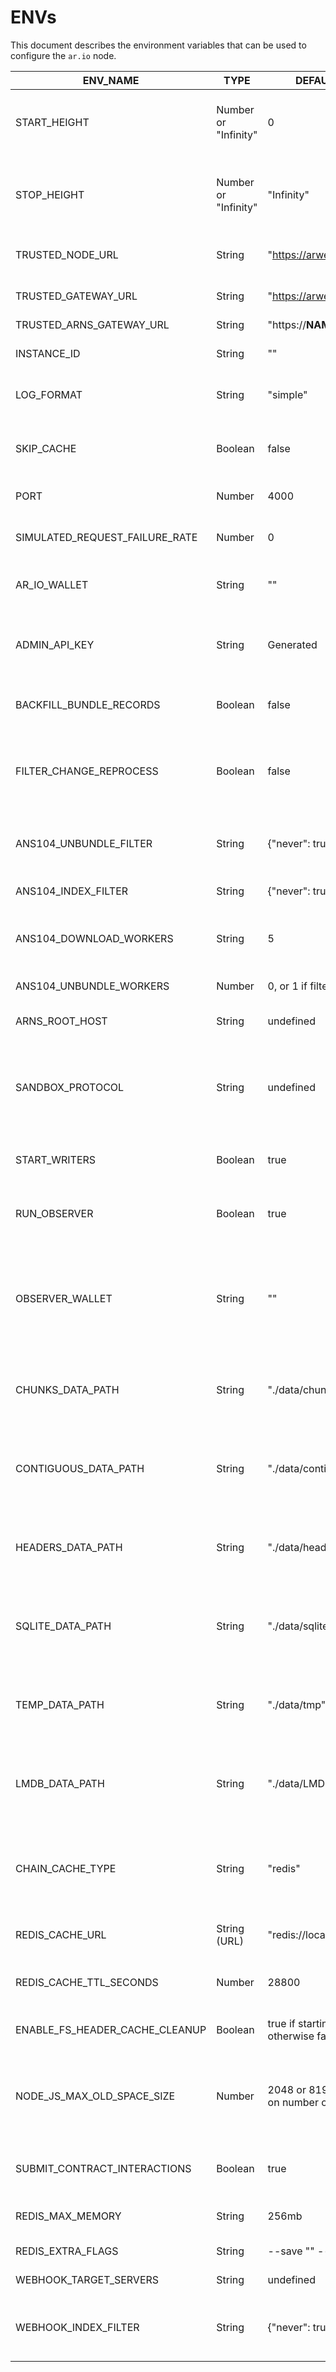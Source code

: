 # ENVs
This document describes the environment variables that can be used to configure the `ar.io` node.

| ENV_NAME                       | TYPE                 | DEFAULT_VALUE                                      | DESCRIPTION                                                                                                                     |
|--------------------------------|----------------------|----------------------------------------------------|---------------------------------------------------------------------------------------------------------------------------------|
| START_HEIGHT                   | Number or "Infinity" | 0                                                  | Starting block height for node synchronization (0 = start from the beginning)                                                   |
| STOP_HEIGHT                    | Number or "Infinity" | "Infinity"                                         | Stop block height for node synchronization (Infinity = keep syncing until stopped)                                              |
| TRUSTED_NODE_URL               | String               | "https://arweave.net"                              | Arweave node to use for fetching data                                                                                           |
| TRUSTED_GATEWAY_URL            | String               | "https://arweave.net"                              | Arweave node to use for proxying requests                                                                                       |
| TRUSTED_ARNS_GATEWAY_URL       | String               | "https://__NAME__.arweave.dev"                     | ArNS gateway                                                                                                                    |
| INSTANCE_ID                    | String               | ""                                                 | Adds an "INSTANCE_ID" field to output logs                                                                                      |
| LOG_FORMAT                     | String               | "simple"                                           | Sets the format of output logs, accepts "simple" and "json"                                                                     |
| SKIP_CACHE                     | Boolean              | false                                              | If true, skips the local cache and always fetches headers from the node                                                         |
| PORT                           | Number               | 4000                                               | ar.io node exposed port number                                                                                                  |
| SIMULATED_REQUEST_FAILURE_RATE | Number               | 0                                                  | Number from 0 to 1, representing the probability of a request failing                                                           |
| AR_IO_WALLET                   | String               | ""                                                 | Arweave wallet address used for staking and rewards                                                                             |
| ADMIN_API_KEY                  | String               | Generated                                          | API key used for admin API requests (if not set, it's generated and logged into the console)                                    |
| BACKFILL_BUNDLE_RECORDS        | Boolean              | false                                              | If true, ar.io node will start indexing missing bundles                                                                         |
| FILTER_CHANGE_REPROCESS        | Boolean              | false                                              | If true, all indexed bundles will be reprocessed with the new filters (you can use this when you change the filters)            |
| ANS104_UNBUNDLE_FILTER         | String               | {"never": true}                                    | Only bundles compliant with this filter will be unbundled                                                                       |
| ANS104_INDEX_FILTER            | String               | {"never": true}                                    | Only bundles compliant with this filter will be indexed                                                                         |
| ANS104_DOWNLOAD_WORKERS        | String               | 5                                                  | Sets the number of ANS-104 bundles to attempt to download in parallel                                                           |
| ANS104_UNBUNDLE_WORKERS        | Number               | 0, or 1 if filters are set                         | Sets the number of workers used to handle unbundling                                                                            |
| ARNS_ROOT_HOST                 | String               | undefined                                          | Domain name for ArNS host                                                                                                       |
| SANDBOX_PROTOCOL               | String               | undefined                                          | Protocol setting in process of creating sandbox domain in ArNS (ARNS_ROOT_HOST needs to be set for this env to have any effect) |
| START_WRITERS                  | Boolean              | true                                               | If true, start indexing blocks, tx, ANS104 bundles                                                                              |
| RUN_OBSERVER                   | Boolean              | true                                               | If true, runs the Observer alongside the gateway to generate Network compliance reports                                         |
| OBSERVER_WALLET                | String               | "<example>"                                        | The public wallet address of the wallet being used to sign report upload transactions and contract interactions for Observer    |
| CHUNKS_DATA_PATH               | String               | "./data/chunks"                                    | Sets the location for chunked data to be saved. If omitted, chunked data will be stored in the `data` directory                 |
| CONTIGUOUS_DATA_PATH           | String               | "./data/contiguous"                                | Sets the location for contiguous data to be saved. If omitted, contiguous data will be stored in the `data` directory           |
| HEADERS_DATA_PATH              | String               | "./data/headers"                                   | Sets the location for header data to be saved. If omitted, header data will be stored in the `data` directory                   |
| SQLITE_DATA_PATH               | String               | "./data/sqlite"                                    | Sets the location for sqlite indexed data to be saved. If omitted, sqlite data will be stored in the `data` directory           |
| TEMP_DATA_PATH                 | String               | "./data/tmp"                                       | Sets the location for temporary data to be saved. If omitted, temporary data will be stored in the `data` directory             |
| LMDB_DATA_PATH                 | String               | "./data/LMDB"                                      | Sets the location for LMDB data to be saved. If omitted, LMDB data will be stored in the `data` directory                       |
| CHAIN_CACHE_TYPE               | String               | "redis"                                            | Sets the method for caching chain data, defaults redis if gateway is started with docker-compose, otherwise defaults to LMDB    |
| REDIS_CACHE_URL                | String (URL)         | "redis://localhost:6379"                           | URL of Redis database to be used for caching                                                                                    |
| REDIS_CACHE_TTL_SECONDS        | Number               | 28800                                              | TTL value for Redis cache, defaults to 8 hours (28800 seconds)                                                                  |
| ENABLE_FS_HEADER_CACHE_CLEANUP | Boolean              | true if starting with docker, otherwise false      | If true, periodically deletes cached header data                                                                                |
| NODE_JS_MAX_OLD_SPACE_SIZE     | Number               | 2048 or 8192, depending on number of workers       | Sets the memory limit, in Megabytes, for NodeJs. Default value is 2048 if using less than 2 unbundle workers, otherwise 8192    |
| SUBMIT_CONTRACT_INTERACTIONS   | Boolean              | true                                               | If true, Observer will submit its generated reports to the ar.io Network                                                        |
| REDIS_MAX_MEMORY               | String               | 256mb                                              | Sets the max memory allocated to Redis                                                                                          |
| REDIS_EXTRA_FLAGS              | String               | --save "" --appendonly no                          | Additional CLI flags passed to Redis                                                                                            |
| WEBHOOK_TARGET_SERVERS         | String               | undefined                                          | Target servers for webhooks                                                                                                     |
| WEBHOOK_INDEX_FILTER           | String               | {"never": true}                                    | Only emit webhooks for transactions and data items compliant with this filter                                                   |
